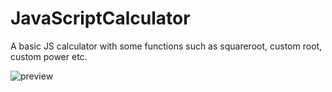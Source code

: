 # JavaScriptCalculator
A basic JS calculator with some functions such as squareroot, custom root, custom power etc.

![preview](https://user-images.githubusercontent.com/87607216/163068676-aff0f19c-0ac2-4051-a559-c40f82d0d833.png)
